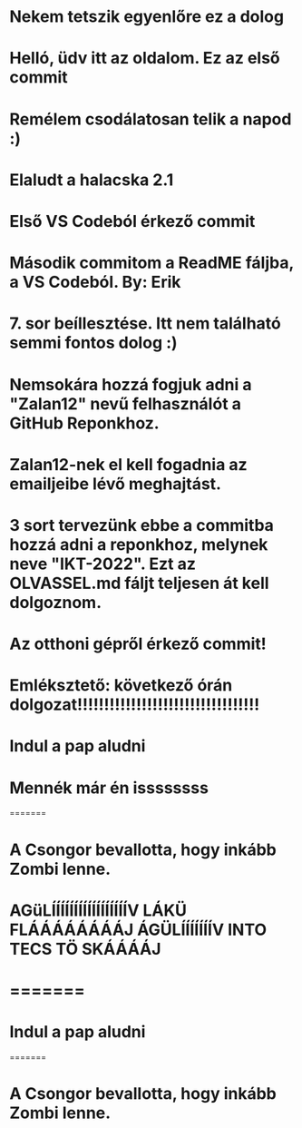# Nekem tetszik egyenlőre ez a dolog
# Helló, üdv itt az oldalom. Ez az első commit
# Remélem csodálatosan telik a napod :)
# Elaludt a halacska 2.1 
# Első VS Codeból érkező commit
# Második commitom a ReadME fáljba, a VS Codeból. By: Erik
# 7. sor beíllesztése. Itt nem található semmi fontos dolog :)
# Nemsokára hozzá fogjuk adni a "Zalan12" nevű felhasználót a GitHub Reponkhoz.
# Zalan12-nek el kell fogadnia az emailjeibe lévő meghajtást.
# 3 sort tervezünk ebbe a commitba hozzá adni a reponkhoz, melynek neve "IKT-2022". Ezt az OLVASSEL.md fáljt teljesen át kell dolgoznom.
# Az otthoni gépről érkező commit!
# Emléksztető: következő órán dolgozat!!!!!!!!!!!!!!!!!!!!!!!!!!!!!!!!!!
# Indul a pap aludni
# Mennék már én issssssss
=======
# A Csongor bevallotta, hogy inkább Zombi lenne.
# AGüLÍÍÍÍÍÍÍÍÍÍÍÍÍÍÍÍÍV LÁKÜ FLÁÁÁÁÁÁÁÁJ ÁGÜLÍÍÍÍÍÍÍV INTO TECS TÖ SKÁÁÁÁJ 
=======
=======
# Indul a pap aludni
=======
# A Csongor bevallotta, hogy inkább Zombi lenne.
